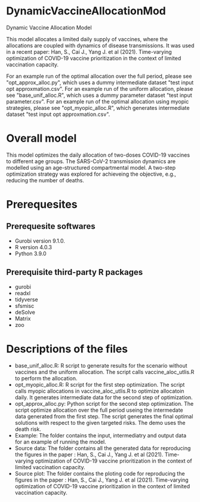 # DynamicVaccineAllocationMod
Dynamic Vaccine Allocation Model

This model allocates a limited daily supply of vaccines, where the allocations are coupled with dynamics of disease transmissions. It was used in a recent paper: Han, S., Cai J., Yang J. et al (2021). Time-varying optimization of COVID-19 vaccine prioritization in the context of limited vaccination capacity.

For an example run of the optimal allocation over the full period, please see "opt_approx_alloc.py", which uses a dummy intermediate dataset "test input opt approxmation.csv". For an example run of the uniform allocation, please see "base_unif_alloc.R", which uses a dummy parameter dataset "test input parameter.csv". For an example run of the optimal allocation using myopic strategies, please see "opt_myopic_alloc.R", which generates intermediate dataset "test input opt approxmation.csv".

# Overall model
This model optimizes the daily allocation of two-doses COVID-19 vaccines to different age groups. The SARS-CoV-2 transmission dynamics are modelled using an age-structured compartmental model. A two-step optimization strategy was explored for achieveing the objective, e.g., reducing the number of deaths.

# Prerequesites
## Prerequesite softwares 
* Gurobi version 9.1.0.
* R version 4.0.3
* Python 3.9.0
## Prerequisite third-party R packages
* gurobi
* readxl
* tidyverse
* sfsmisc
* deSolve
* Matrix
* zoo

# Descriptions of the files
* base_unif_alloc.R: R script to generate results for the scenario without vaccines and the uniform allocation. The script calls vaccine_aloc_utlis.R to perform the allocation.
* opt_myopic_alloc.R: R script for the first step optimization. The script calls myopic allocations in vaccine_aloc_utlis.R to optimize allocatoin daily. It generates intermediate data for the second step of optimization.
* opt_approx_alloc.py: Python script for the second step optimization. The script optimize allocation over the full period useing the intermedate data generated from the first step. The script generates the final optimal solutions with respect to the given targeted risks. The demo uses the death risk.  
* Example: The folder contains the input, intermediatry and output data for an example of running the model.
* Source data: The folder contains all the generated data for reproducing the figures in the paper : Han, S., Cai J., Yang J. et al (2021). Time-varying optimization of COVID-19 vaccine prioritization in the context of limited vaccination capacity.
* Source plot: The folder contains the ploting code for reproducing the figures in the paper : Han, S., Cai J., Yang J. et al (2021). Time-varying optimization of COVID-19 vaccine prioritization in the context of limited vaccination capacity.
